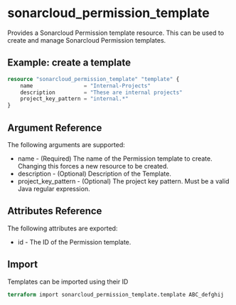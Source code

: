 # sonarcloud_permission_template

Provides a Sonarcloud Permission template resource. This can be used to create and manage Sonarcloud Permission
templates.

## Example: create a template

```terraform
resource "sonarcloud_permission_template" "template" {
    name                = "Internal-Projects"
    description         = "These are internal projects"
    project_key_pattern = "internal.*"
}
```

## Argument Reference

The following arguments are supported:

- name - (Required) The name of the Permission template to create. Changing this forces a new resource to be created.
- description - (Optional) Description of the Template.
- project_key_pattern - (Optional) The project key pattern. Must be a valid Java regular expression.

## Attributes Reference

The following attributes are exported:

- id - The ID of the Permission template.

## Import

Templates can be imported using their ID

```terraform
terraform import sonarcloud_permission_template.template ABC_defghij
```
